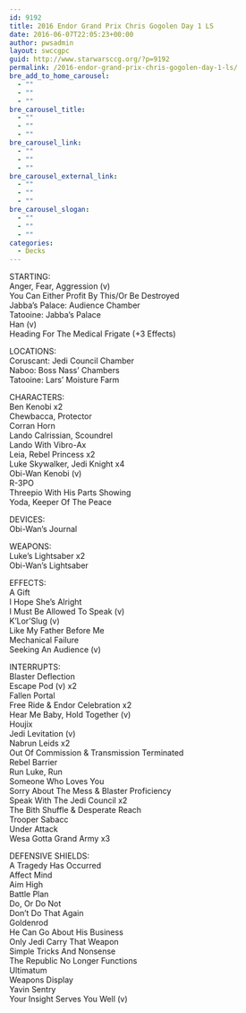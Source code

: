 ```yaml
---
id: 9192
title: 2016 Endor Grand Prix Chris Gogolen Day 1 LS
date: 2016-06-07T22:05:23+00:00
author: pwsadmin
layout: swccgpc
guid: http://www.starwarsccg.org/?p=9192
permalink: /2016-endor-grand-prix-chris-gogolen-day-1-ls/
bre_add_to_home_carousel:
  - ""
  - ""
  - ""
bre_carousel_title:
  - ""
  - ""
  - ""
bre_carousel_link:
  - ""
  - ""
  - ""
bre_carousel_external_link:
  - ""
  - ""
  - ""
bre_carousel_slogan:
  - ""
  - ""
  - ""
categories:
  - Decks
---
```

STARTING:  
Anger, Fear, Aggression (v)  
You Can Either Profit By This/Or Be Destroyed  
Jabba&#8217;s Palace: Audience Chamber  
Tatooine: Jabba&#8217;s Palace  
Han (v)  
Heading For The Medical Frigate (+3 Effects)

LOCATIONS:  
Coruscant: Jedi Council Chamber  
Naboo: Boss Nass&#8217; Chambers  
Tatooine: Lars&#8217; Moisture Farm

CHARACTERS:  
Ben Kenobi x2  
Chewbacca, Protector  
Corran Horn  
Lando Calrissian, Scoundrel  
Lando With Vibro-Ax  
Leia, Rebel Princess x2  
Luke Skywalker, Jedi Knight x4  
Obi-Wan Kenobi (v)  
R-3PO  
Threepio With His Parts Showing  
Yoda, Keeper Of The Peace

DEVICES:  
Obi-Wan&#8217;s Journal

WEAPONS:  
Luke&#8217;s Lightsaber x2  
Obi-Wan&#8217;s Lightsaber

EFFECTS:  
A Gift  
I Hope She&#8217;s Alright  
I Must Be Allowed To Speak (v)  
K&#8217;Lor&#8217;Slug (v)  
Like My Father Before Me  
Mechanical Failure  
Seeking An Audience (v)

INTERRUPTS:  
Blaster Deflection  
Escape Pod (v) x2  
Fallen Portal  
Free Ride & Endor Celebration x2  
Hear Me Baby, Hold Together (v)  
Houjix  
Jedi Levitation (v)  
Nabrun Leids x2  
Out Of Commission & Transmission Terminated  
Rebel Barrier  
Run Luke, Run  
Someone Who Loves You  
Sorry About The Mess & Blaster Proficiency  
Speak With The Jedi Council x2  
The Bith Shuffle & Desperate Reach  
Trooper Sabacc  
Under Attack  
Wesa Gotta Grand Army x3

DEFENSIVE SHIELDS:  
A Tragedy Has Occurred  
Affect Mind  
Aim High  
Battle Plan  
Do, Or Do Not  
Don&#8217;t Do That Again  
Goldenrod  
He Can Go About His Business  
Only Jedi Carry That Weapon  
Simple Tricks And Nonsense  
The Republic No Longer Functions  
Ultimatum  
Weapons Display  
Yavin Sentry  
Your Insight Serves You Well (v)